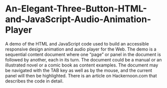# An-Elegant-Three-Button-HTML-and-JavaScript-Audio-Animation-Player

A demo of the HTML and JavaScript code used to build an accessible responsive design animation and audio player for the Web.
The demo is a sequential content document where one “page” or panel in the document is followed by another, each in its turn. The document could be a manual or an illustrated novel or a comic book as content examples. The document may be navigated with the TAB key as well as by the mouse, and the current panel will then be highlighted.
There is an article on Hackernoon.com that describes the code in detail.
